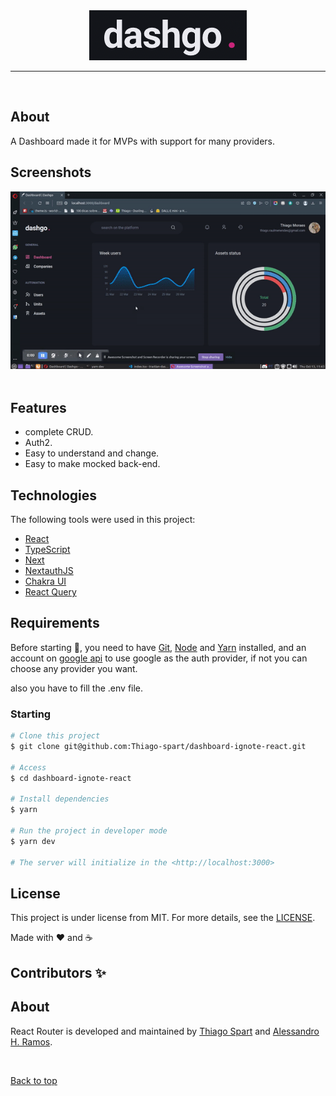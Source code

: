 <div align="center" id="top">
  <img src=".github/readme-logo.png" alt="Dashgo's logo" />
</div>
<hr/>
<br>

## About

A Dashboard made it for MVPs with support for many providers.

## Screenshots

<div align="center" id="top">
  <img src=".github/page-example.gif" alt="CRUD Page" />
</div>
<br/>

## Features

- complete CRUD.
- Auth2.
- Easy to understand and change.
- Easy to make mocked back-end.

## Technologies

The following tools were used in this project:

- [React](https://pt-br.reactjs.org/)
- [TypeScript](https://typescriptlang.org/)
- [Next](https://nextjs.org)
- [NextauthJS](https://next-auth.js.org)
- [Chakra UI](https://chakra-ui.com)
- [React Query](https://react-query.tanstack.com)

## Requirements

Before starting 🏁, you need to have [Git](https://git-scm.com), [Node](https://nodejs.org/en/) and [Yarn](https://yarnpkg.com) installed, and an account on [google api](https://cloud.google.com/google/api) to use google as the auth provider, if not you can choose any provider you want.

also you have to fill the .env file.

### Starting

```bash
# Clone this project
$ git clone git@github.com:Thiago-spart/dashboard-ignote-react.git

# Access
$ cd dashboard-ignote-react

# Install dependencies
$ yarn

# Run the project in developer mode
$ yarn dev

# The server will initialize in the <http://localhost:3000>
```

## License

This project is under license from MIT. For more details, see the [LICENSE](LICENSE).

Made with ❤️ and ☕

## Contributors ✨

## About

React Router is developed and maintained by [Thiago Spart](https://github.com/Thiago-spart) and [Alessandro H. Ramos](https://github.com/aleessandrohr).

&#xa0;

<a href="#top">Back to top</a>
